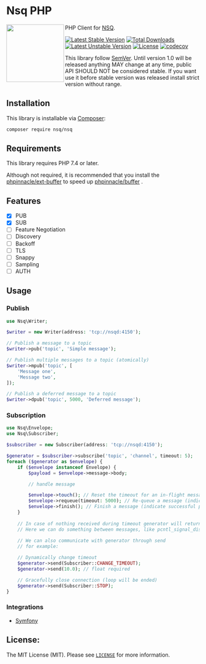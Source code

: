 # Nsq PHP

<img src="https://github.com/nsqphp/nsqphp/raw/main/logo.png" alt="" align="left" width="150">

PHP Client for [NSQ](https://nsq.io/).

[![Latest Stable Version](https://poser.pugx.org/nsq/nsq/v)](//packagist.org/packages/nsq/nsq) [![Total Downloads](https://poser.pugx.org/nsq/nsq/downloads)](//packagist.org/packages/nsq/nsq) [![Latest Unstable Version](https://poser.pugx.org/nsq/nsq/v/unstable)](//packagist.org/packages/nsq/nsq) [![License](https://poser.pugx.org/nsq/nsq/license)](//packagist.org/packages/nsq/nsq)
[![codecov](https://codecov.io/gh/nsqphp/nsqphp/branch/main/graph/badge.svg?token=AYUMC3OO2B)](https://codecov.io/gh/nsqphp/nsqphp)

This library follow [SemVer](https://semver.org/). Until version 1.0 will be released anything MAY change at any time, public API SHOULD NOT be considered stable. If you want use it before stable version was released install strict version without range.

Installation
------------

This library is installable via [Composer](https://getcomposer.org/):

```bash
composer require nsq/nsq
```

Requirements
------------

This library requires PHP 7.4 or later.

Although not required, it is recommended that you install the [phpinnacle/ext-buffer](https://github.com/phpinnacle/ext-buffer) to speed up [phpinnacle/buffer](https://github.com/phpinnacle/buffer) .

Features
--------

- [x] PUB
- [x] SUB
- [ ] Feature Negotiation	
- [ ] Discovery	
- [ ] Backoff	
- [ ] TLS	
- [ ] Snappy	
- [ ] Sampling	
- [ ] AUTH

Usage
-----

### Publish

```php
use Nsq\Writer;

$writer = new Writer(address: 'tcp://nsqd:4150');

// Publish a message to a topic
$writer->pub('topic', 'Simple message');

// Publish multiple messages to a topic (atomically) 
$writer->mpub('topic', [
    'Message one',
    'Message two',
]);

// Publish a deferred message to a topic
$writer->dpub('topic', 5000, 'Deferred message');
```

### Subscription

```php
use Nsq\Envelope;
use Nsq\Subscriber;

$subscriber = new Subscriber(address: 'tcp://nsqd:4150');

$generator = $subscriber->subscribe('topic', 'channel', timeout: 5);
foreach ($generator as $envelope) {
    if ($envelope instanceof Envelope) {
        $payload = $envelope->message->body;

        // handle message

        $envelope->touch(); // Reset the timeout for an in-flight message        
        $envelope->requeue(timeout: 5000); // Re-queue a message (indicate failure to process)        
        $envelope->finish(); // Finish a message (indicate successful processing)        
    }
    
    // In case of nothing received during timeout generator will return NULL
    // Here we can do something between messages, like pcntl_signal_dispatch()
    
    // We can also communicate with generator through send
    // for example:

    // Dynamically change timeout 
    $generator->send(Subscriber::CHANGE_TIMEOUT);
    $generator->send(10.0); // float required

    // Gracefully close connection (loop will be ended)
    $generator->send(Subscriber::STOP); 
}
```

### Integrations

- [Symfony](https://github.com/nsqphp/NsqBundle)

License:
--------

The MIT License (MIT). Please see [`LICENSE`](./LICENSE) for more information.
